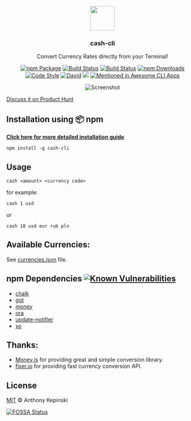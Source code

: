 <p align="center">
  <img src="https://i.imgur.com/ddhPSQ4.png" height="64">
  <h3 align="center">cash-cli</h3>
  <p align="center">Convert Currency Rates directly from your Terminal!<p>
  <p align="center"><a href="https://www.npmjs.com/package/cash-cli"><img src="https://badge.fury.io/js/cash-cli.svg" alt="npm Package"></a>  <a href="https://travis-ci.org/xxczaki/cash-cli"><img src="https://travis-ci.org/xxczaki/cash-cli.svg?branch=master" alt="Build Status"></a>  <a href="https://circleci.com/gh/xxczaki/cash-cli/"><img src="https://circleci.com/gh/xxczaki/cash-cli.svg?style=svg" alt="Build Status"></a>  <a href="https://npmjs.com/package/cash-cli"><img src="https://img.shields.io/npm/dt/cash-cli.svg" alt="npm Downloads"></a>  <a href="https://github.com/sindresorhus/xo"><img src="https://img.shields.io/badge/code_style-XO-5ed9c7.svg" alt="Code Style"></a>  <a href="https://www.david-dm.org/xxczaki/cash-cli"><img src="https://david-dm.org/xxczaki/cash-cli.svg" alt="David"></a> <a href="https://codeclimate.com/github/xxczaki/cash-cli/maintainability"><img src="https://api.codeclimate.com/v1/badges/5dd789a05d9bf5adf865/maintainability" /></a> <a href='https://github.com/agarrharr/awesome-cli-apps'><img src='https://awesome.re/mentioned-badge.svg' alt='Mentioned in Awesome CLI Apps' /></a>

</p>
</p>
<p align="center"><img src="https://i.imgur.com/2lWAUKK.gif" alt="Screenshot"></p>

[Discuss it on Product Hunt](https://www.producthunt.com/posts/cash-cli)
## Installation using :package: npm

**[Click here for more detailed installation guide](https://github.com/xxczaki/cash-cli/wiki/1.-Installation)**

```
npm install -g cash-cli
```

## Usage

```
cash <amount> <currency code>
```

for example:

```
cash 1 usd
```

or

```
cash 10 usd eur rub pln
```

## Available Currencies:

See [currencies.json](https://github.com/xxczaki/cash-cli/blob/master/lib/currencies.json) file.

## npm Dependencies [![Known Vulnerabilities](https://snyk.io/test/github/xxczaki/cash-cli/badge.svg)](https://snyk.io/test/github/xxczaki/cash-cli)

- [chalk](https://www.npmjs.com/package/chalk)
- [got](https://www.npmjs.com/package/got)
- [money](https://www.npmjs.com/package/money)
- [ora](https://www.npmjs.com/package/ora)
- [update-notifier](https://www.npmjs.com/package/update-notifier)
- [xo](https://www.npmjs.com/package/xo)

## Thanks:

- [Money.js](http://openexchangerates.github.io/money.js/) for providing great and simple conversion library.
- [fixer.io](http://fixer.io/) for providing fast currency conversion API.

## License

[MIT](https://opensource.org/licenses/MIT) © Anthony Kepinski

[![FOSSA Status](https://app.fossa.io/api/projects/git%2Bgithub.com%2Fxxczaki%2Fcash-cli.svg?type=large)](https://app.fossa.io/projects/git%2Bgithub.com%2Fxxczaki%2Fcash-cli?ref=badge_large)
